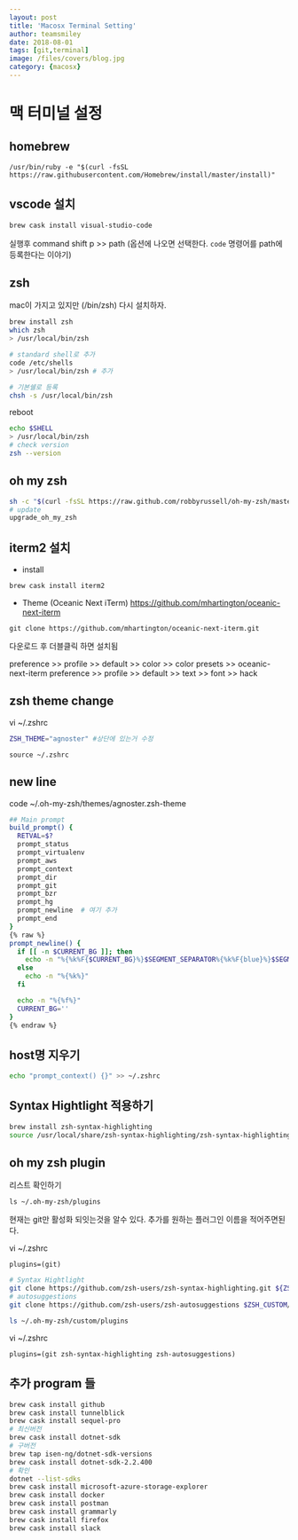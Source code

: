 ```yaml
---
layout: post
title: 'Macosx Terminal Setting' 
author: teamsmiley
date: 2018-08-01
tags: [git,terminal]
image: /files/covers/blog.jpg
category: {macosx}
---
```

# 맥 터미널 설정 

## homebrew
```
/usr/bin/ruby -e "$(curl -fsSL https://raw.githubusercontent.com/Homebrew/install/master/install)"
```

## vscode 설치 
```bash
brew cask install visual-studio-code 
```
실행후 command shift p >> path (옵션에 나오면 선택한다. `code` 명령어를 path에 등록한다는 이야기)

## zsh
mac이 가지고 있지만 (/bin/zsh) 다시 설치하자.

```bash
brew install zsh
which zsh
> /usr/local/bin/zsh

# standard shell로 추가
code /etc/shells
> /usr/local/bin/zsh # 추가

# 기본쉘로 등록
chsh -s /usr/local/bin/zsh
```

reboot

```bash
echo $SHELL
> /usr/local/bin/zsh
# check version
zsh --version
```

## oh my zsh
```bash
sh -c "$(curl -fsSL https://raw.github.com/robbyrussell/oh-my-zsh/master/tools/install.sh)"
# update
upgrade_oh_my_zsh
```

## iterm2 설치
* install

```zsh
brew cask install iterm2
```

* Theme (Oceanic Next iTerm) <https://github.com/mhartington/oceanic-next-iterm> 

```
git clone https://github.com/mhartington/oceanic-next-iterm.git
```
다운로드 후 더블클릭 하면 설치됨

preference >> profile >> default >> color >> color presets >> oceanic-next-iterm
preference >> profile >> default >> text >> font >> hack

## zsh theme change
vi ~/.zshrc
```bash
ZSH_THEME="agnoster" #상단에 있는거 수정
```

```
source ~/.zshrc
```

## new line 
code ~/.oh-my-zsh/themes/agnoster.zsh-theme

```bash
## Main prompt
build_prompt() {
  RETVAL=$?
  prompt_status
  prompt_virtualenv
  prompt_aws
  prompt_context
  prompt_dir
  prompt_git
  prompt_bzr
  prompt_hg
  prompt_newline  # 여기 추가
  prompt_end
}
{% raw %}
prompt_newline() {
  if [[ -n $CURRENT_BG ]]; then
    echo -n "%{%k%F{$CURRENT_BG}%}$SEGMENT_SEPARATOR%{%k%F{blue}%}$SEGMENT_SEPARATOR"
  else
    echo -n "%{%k%}"
  fi

  echo -n "%{%f%}"
  CURRENT_BG=''
}
{% endraw %}
```

## host명 지우기 
```bash
echo "prompt_context() {}" >> ~/.zshrc
```

## Syntax Hightlight 적용하기
```bash
brew install zsh-syntax-highlighting
source /usr/local/share/zsh-syntax-highlighting/zsh-syntax-highlighting.zsh
```

## oh my zsh plugin 
리스트 확인하기 

`ls ~/.oh-my-zsh/plugins`

현재는 git만 활성화 되잇는것을 알수 있다. 추가를 원하는 플러그인 이름을 적어주면된다.

vi ~/.zshrc
```
plugins=(git)
```

```bash
# Syntax Hightlight
git clone https://github.com/zsh-users/zsh-syntax-highlighting.git ${ZSH_CUSTOM:-~/.oh-my-zsh/custom}/plugins/zsh-syntax-highlighting
# autosuggestions
git clone https://github.com/zsh-users/zsh-autosuggestions $ZSH_CUSTOM/plugins/zsh-autosuggestions

ls ~/.oh-my-zsh/custom/plugins
```

vi ~/.zshrc
```
plugins=(git zsh-syntax-highlighting zsh-autosuggestions)
```

## 추가 program 들
```bash
brew cask install github
brew cask install tunnelblick
brew cask install sequel-pro
# 최신버전
brew cask install dotnet-sdk
# 구버전
brew tap isen-ng/dotnet-sdk-versions
brew cask install dotnet-sdk-2.2.400
# 확인
dotnet --list-sdks
brew cask install microsoft-azure-storage-explorer
brew cask install docker
brew cask install postman
brew cask install grammarly
brew cask install firefox
brew cask install slack
```


